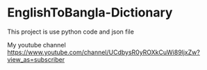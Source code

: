 # EnglishToBangla-Dictionary
This project is use python code and json file

My  youtube channel
https://www.youtube.com/channel/UCdbysR0yROXkCuWi89ljxZw?view_as=subscriber
